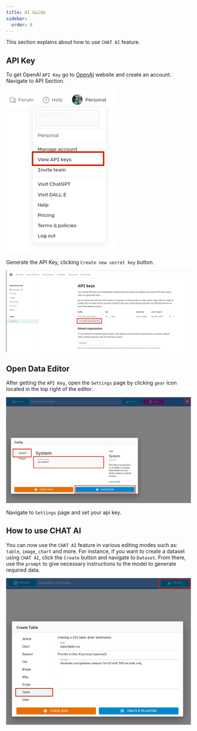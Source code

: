 ```yaml
---
title: AI Guide
sidebar:
  order: 8
---
```


This section explains about how to use `CHAT AI` feature.

## API Key
To get OpenAI `API Key` go to [OpenAI](www.openai.com) website and create an account. Navigate to API Section.

![TABLE](./assets/ai-guide/ai-key.png)

Generate the API Key, clicking `Create new secret key` button.

![TABLE](./assets/ai-guide/ai-generate-key.png)

## Open Data Editor

After getting the `API Key`, open the `Settings` page by clicking `gear` icon located in the top right of the editor.

![TABLE](./assets/ai-guide/ai-settings.png)

Navigate to `Settings` page and set your api key.

## How to use CHAT AI

You can now use the `CHAT AI` feature in various editing modes such as: `table`, `image`, `chart` and more. For instance, if you want to create a dataset using `CHAT AI`, click the `Create` button and navigate to `Dataset`. From there, use the `prompt` to give necessary instructions to the  model to generate required data. 

![TABLE](./assets/ai-guide/ai-generate-data.png)